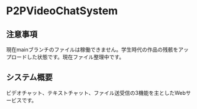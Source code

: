 # P2PVideoChatSystem
## 注意事項
現在mainブランチのファイルは稼働できません。学生時代の作品の残骸をアップロードした状態です。現在ファイル整理中です。

## システム概要
ビデオチャット、テキストチャット、ファイル送受信の3機能を主としたWebサービスです。